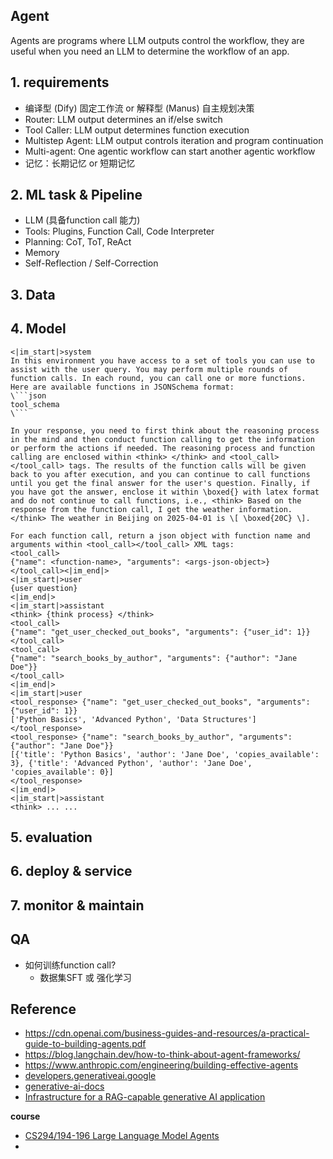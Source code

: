 ## Agent

Agents are programs where LLM outputs control the workflow, they are useful when you need an LLM to determine the workflow of an app.

## 1. requirements

- 编译型 (Dify) 固定工作流 or 解释型 (Manus) 自主规划决策
- Router: LLM output determines an if/else switch
- Tool Caller: LLM output determines function execution
- Multistep Agent: LLM output controls iteration and program continuation
- Multi-agent: One agentic workflow can start another agentic workflow
- 记忆：长期记忆 or 短期记忆

## 2. ML task & Pipeline

- LLM (具备function call 能力)
- Tools: Plugins, Function Call, Code Interpreter
- Planning: CoT, ToT, ReAct
- Memory
- Self-Reflection / Self-Correction


## 3. Data


## 4. Model
```text
<|im_start|>system
In this environment you have access to a set of tools you can use to assist with the user query. You may perform multiple rounds of function calls. In each round, you can call one or more functions.  Here are available functions in JSONSchema format:  
\```json 
tool_schema 
\```  

In your response, you need to first think about the reasoning process in the mind and then conduct function calling to get the information or perform the actions if needed. The reasoning process and function calling are enclosed within <think> </think> and <tool_call> </tool_call> tags. The results of the function calls will be given back to you after execution, and you can continue to call functions until you get the final answer for the user's question. Finally, if you have got the answer, enclose it within \boxed{} with latex format and do not continue to call functions, i.e., <think> Based on the response from the function call, I get the weather information. </think> The weather in Beijing on 2025-04-01 is \[ \boxed{20C} \].  

For each function call, return a json object with function name and arguments within <tool_call></tool_call> XML tags: 
<tool_call> 
{"name": <function-name>, "arguments": <args-json-object>}
</tool_call><|im_end|>
<|im_start|>user
{user question}
<|im_end|>
<|im_start|>assistant
<think> {think process} </think>
<tool_call> 
{"name": "get_user_checked_out_books", "arguments": {"user_id": 1}}
</tool_call>
<tool_call>
{"name": "search_books_by_author", "arguments": {"author": "Jane Doe"}} 
</tool_call>
<|im_end|>
<|im_start|>user
<tool_response> {"name": "get_user_checked_out_books", "arguments": {"user_id": 1}}
['Python Basics', 'Advanced Python', 'Data Structures'] 
</tool_response>
<tool_response> {"name": "search_books_by_author", "arguments": {"author": "Jane Doe"}}
[{'title': 'Python Basics', 'author': 'Jane Doe', 'copies_available': 3}, {'title': 'Advanced Python', 'author': 'Jane Doe', 'copies_available': 0}] 
</tool_response>
<|im_end|>
<|im_start|>assistant
<think> ... ...
```


## 5. evaluation


## 6. deploy & service


## 7. monitor & maintain

## QA
- 如何训练function call?
  - 数据集SFT 或 强化学习


## Reference
- https://cdn.openai.com/business-guides-and-resources/a-practical-guide-to-building-agents.pdf
- https://blog.langchain.dev/how-to-think-about-agent-frameworks/
- https://www.anthropic.com/engineering/building-effective-agents
- [developers.generativeai.google](https://developers.generativeai.google/develop/sample-apps/wordcraft)
- [generative-ai-docs](https://github.com/google/generative-ai-docs/tree/main/demos/palm/python/docs-agent)
- [Infrastructure for a RAG-capable generative AI application](https://cloud.google.com/architecture/rag-capable-gen-ai-app-using-vertex-ai)

**course**
- [CS294/194-196 Large Language Model Agents](https://rdi.berkeley.edu/llm-agents/f24)
- 